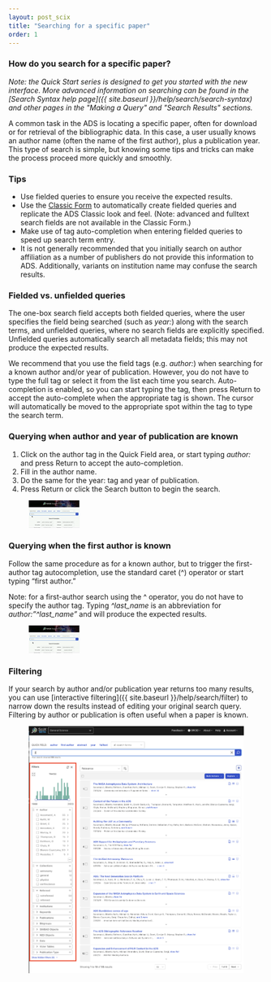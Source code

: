 ```yaml
---
layout: post_scix
title: "Searching for a specific paper"
order: 1
---
```


### How do you search for a specific paper?
*Note: the Quick Start series is designed to get you started with the
new interface. More advanced information on searching can be found in
the [Search Syntax help page]({{ site.baseurl }}/help/search/search-syntax) and other pages in the "Making a Query"  and "Search Results" sections.*

A common task in the ADS is locating a specific paper, often for
download or for retrieval of the bibliographic data. In this case, a
user usually knows an author name (often the name of the first
author), plus a publication year. This type of search is simple, but
knowing some tips and tricks can make the process proceed more quickly
and smoothly.

### Tips
- Use fielded queries to ensure you receive the expected results.
- Use the [Classic Form](https://ui.adsabs.harvard.edu/#classic-form) to automatically create fielded queries and replicate the ADS Classic look and feel. (Note: advanced and fulltext search fields are not available in the Classic Form.)
- Make use of tag auto-completion when entering fielded queries to speed up search term entry.
- It is not generally recommended that you initially search on author affiliation as a number of publishers do not provide this information to ADS. Additionally, variants on institution name may confuse the search results.

### Fielded vs. unfielded queries
The one-box search field accepts both fielded queries, where the user specifies the field being searched (such as *year:*) along with the search terms, and unfielded queries, where no search fields are explicitly specified. Unfielded queries automatically search all metadata fields; this may not produce the expected results.

We recommend that you use the field tags (e.g. *author:*) when searching for a known author and/or year of publication. However, you do not have to type the full tag or select it from the list each time you search. Auto-completion is enabled, so you can start typing the tag, then press Return to accept the auto-complete when the appropriate tag is shown. The cursor will automatically be moved to the appropriate spot within the tag to type the search term.

### Querying when author and year of publication are known
1. Click on the author tag in the Quick Field area, or start typing *author:* and press Return to accept the auto-completion.
2. Fill in the author name.
3. Do the same for the year: tag and year of publication.
4. Press Return or click the Search button to begin the search.

<figure>
   <img src="/scixhelp/img/author.gif"  class="img-responsive" alt="a short
   animated image showing querying by author and year">
</figure>

### Querying when the first author is known
Follow the same procedure as for a known author, but to trigger the first-author tag autocompletion, use the standard caret (^) operator or start typing “first author.”

Note: for a first-author search using the ^ operator, you do not have to specify the author tag. Typing *^last_name* is an abbreviation for *author:”^last_name”* and will produce the expected results.

<figure>
   <img src="/scixhelp/img/caret_firstauthor.gif"  class="img-responsive" alt="a short
   animated image showing querying by first author using the caret operator">
</figure>

### Filtering
If your search by author and/or publication year returns too many results, you can use [interactive filtering]({{ site.baseurl }}/help/search/filter) to narrow down the results instead of editing your original search query. Filtering by author or publication is often useful when a paper is known. 

<figure>
   <img src="/scixhelp/img/filter-facet.png"  class="img-responsive">
</figure>




